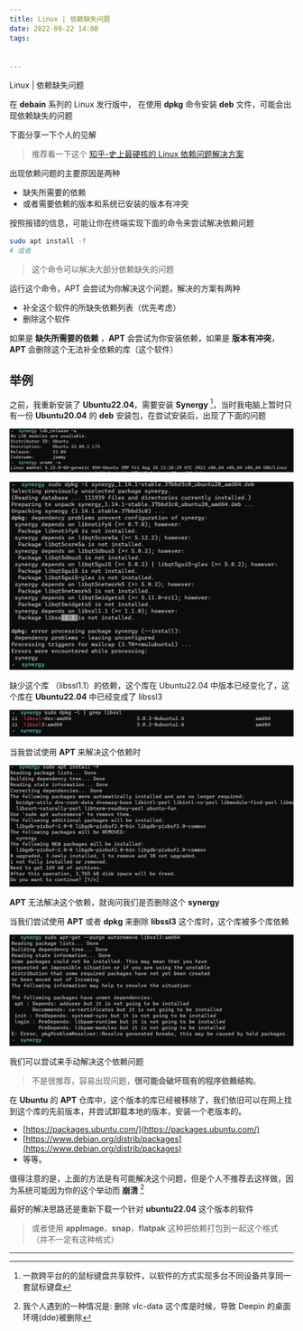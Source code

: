 ```yaml
---
title: Linux | 依赖缺失问题
date: 2022-09-22 14:00
tags:


---
```


Linux | 依赖缺失问题

<!-- more --> 

在 **debain** 系列的 Linux 发行版中， 在使用 **dpkg** 命令安装 **deb** 文件，可能会出现依赖缺失的问题

下面分享一下个人的见解

> 推荐看一下这个 [知乎-史上最硬核的 Linux 依赖问题解决方案](https://zhuanlan.zhihu.com/p/137948822)

出现依赖问题的主要原因是两种

- 缺失所需要的依赖
- 或者需要依赖的版本和系统已安装的版本有冲突

按照报错的信息，可能让你在终端实现下面的命令来尝试解决依赖问题

```bash
sudo apt install -f
# 或者
```

> 这个命令可以解决大部分依赖缺失的问题

运行这个命令，APT 会尝试为你解决这个问题，解决的方案有两种

- 补全这个软件的所缺失依赖列表（优先考虑）
- 删除这个软件

如果是 **缺失所需要的依赖** ，**APT** 会尝试为你安装依赖，如果是 **版本有冲突**，**APT** 会删除这个无法补全依赖的库（这个软件）

## 举例

之前，我重新安装了 **Ubuntu22.04**，需要安装 **Synergy** [^1]，当时我电脑上暂时只有一份  **Ubuntu20.04** 的 **deb** 安装包，在尝试安装后，出现了下面的问题

![2022-11-14_15-03](../assets/2022-11-14_15-03.png)

![2022-11-14_15-03_1](../assets/2022-11-14_15-03_1.png)

缺少这个库 （libssl1.1）的依赖，这个库在 Ubuntu22.04 中版本已经变化了，这个库在 **Ubuntu22.04** 中已经变成了 libssl3

![2022-11-14_15-03_2](../assets/2022-11-14_15-03_2.png)

当我尝试使用 **APT** 来解决这个依赖时

![2022-11-14_15-04](../assets/2022-11-14_15-04.png)

**APT** 无法解决这个依赖，就询问我们是否删除这个 **synergy**

当我们尝试使用 **APT** 或者 **dpkg** 来删除 **libssl3** 这个库时，这个库被多个库依赖

![2022-11-14_15-05_1](../assets/2022-11-14_15-05_1.png)

我们可以尝试来手动解决这个依赖问题

> 不是很推荐，容易出现问题，**很可能会破坏现有的程序依赖结构**。

在 **Ubuntu** 的 **APT** 仓库中，这个版本的库已经被移除了，我们依旧可以在网上找到这个库的先前版本，并尝试卸载本地的版本，安装一个老版本的。

- [https://packages.ubuntu.com/](https://packages.ubuntu.com/)
- [https://www.debian.org/distrib/packages](https://www.debian.org/distrib/packages)
- 等等。

值得注意的是，上面的方法是有可能解决这个问题，但是个人不推荐去这样做，因为系统可能因为你的这个举动而 **崩溃**  [^2]

最好的解决思路还是重新下载一个针对 **ubuntu22.04** 这个版本的软件

> 或者使用  **appImage**，**snap**，**flatpak**  这种把依赖打包到一起这个格式（并不一定有这种格式）

<hr>

[^1]: 一款跨平台的的鼠标键盘共享软件，以软件的方式实现多台不同设备共享同一套鼠标键盘

[^2]: 我个人遇到的一种情况是: 删除 vlc-data 这个库是时候，导致 Deepin 的桌面环境(dde)被删除

[^3]:此时，你会想要为什么想要 appImage，snap，flatpak 等等这类把依赖打包到依赖这种格式

